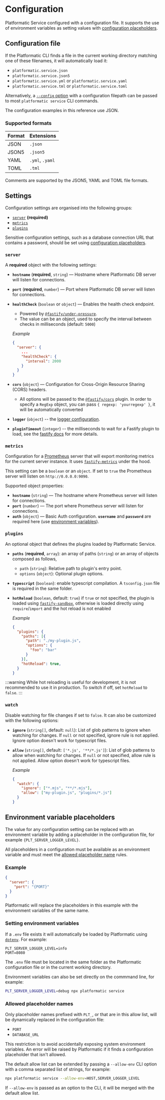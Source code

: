 # Configuration

Platformatic Service configured with a configuration file. It supports the use
of environment variables as setting values with [configuration placeholders](#configuration-placeholders).

## Configuration file

If the Platformatic CLI finds a file in the current working directory matching
one of these filenames, it will automatically load it:

- `platformatic.service.json`
- `platformatic.service.json5`
- `platformatic.service.yml` or `platformatic.service.yaml`
- `platformatic.service.tml` or `platformatic.service.toml`

Alternatively, a [`--config` option](/reference/cli.md#service) with a configuration
filepath can be passed to most `platformatic service` CLI commands.

The configuration examples in this reference use JSON.

### Supported formats

| Format | Extensions |
| :-- | :-- |
| JSON | `.json` |
| JSON5 | `.json5` |
| YAML | `.yml`, `.yaml` |
| TOML | `.tml` |

Comments are supported by the JSON5, YAML and TOML file formats.

## Settings

Configuration settings are organised into the following groups:

- [`server`](#server) **(required)**
- [`metrics`](#metrics)
- [`plugins`](#plugins)

Sensitive configuration settings, such as a database connection URL that contains
a password, should be set using [configuration placeholders](#configuration-placeholders).

### `server`

A **required** object with the following settings:

- **`hostname`** (**required**, `string`) — Hostname where Platformatic DB server will listen for connections.
- **`port`** (**required**, `number`) — Port where Platformatic DB server will listen for connections.
- **`healthCheck`** (`boolean` or `object`) — Enables the health check endpoint.
  - Powered by [`@fastify/under-pressure`](https://github.com/fastify/under-pressure).
  - The value can be an object, used to specify the interval between checks in milliseconds (default: `5000`)

  _Example_

  ```json
  {
    "server": {
      ...
      "healthCheck": {
        "interval": 2000
      }
    }
  }
  ```
- **`cors`** (`object`) — Configuration for Cross-Origin Resource Sharing (CORS) headers.
  - All options will be passed to the [`@fastify/cors`](https://github.com/fastify/fastify-cors) plugin. In order to specify a `RegExp` object, you can pass `{ regexp: 'yourregexp' }`,
    it will be automatically converted
- **`logger`** (`object`) -- the [logger configuration](https://www.fastify.io/docs/latest/Reference/Server/#logger).
- **`pluginTimeout`** (`integer`) -- the milliseconds to wait for a Fastify plugin to load, see the [fastify docs](https://www.fastify.io/docs/latest/Reference/Server/#plugintimeout) for more details.

### `metrics`

Configuration for a [Prometheus](https://prometheus.io/) server that will export monitoring metrics
for the current server instance. It uses [`fastify-metrics`](https://github.com/SkeLLLa/fastify-metrics)
under the hood.

This setting can be a `boolean` or an `object`. If set to `true` the Prometheus server will listen on `http://0.0.0.0:9090`.

Supported object properties:

- **`hostname`** (`string`) — The hostname where Prometheus server will listen for connections.
- **`port`** (`number`) — The port where Prometheus server will listen for connections.
- **`auth`** (`object`) — Basic Auth configuration. **`username`** and **`password`** are required here
  (use [environment variables](#environment-variables)).

### `plugins`

An optional object that defines the plugins loaded by Platformatic Service.
- **`paths`** (**required**, `array`): an array of paths (`string`)
  or an array of objects composed as follows,
  - `path` (`string`): Relative path to plugin's entry point.
  - `options` (`object`): Optional plugin options.
- **`typescript`** (`boolean`): enable typescript compilation. A `tsconfig.json` file is required in the same folder.
- **`hotReload`** (`boolean`, default: `true`) if `true` or not specified, the plugin is loaded using [`fastify-sandbox`](https://github.com/mcollina/fastify-sandbox), otherwise is loaded directly using `require`/`import` and the hot reload is not enabled

  _Example_

  ```json
  {
    "plugins": {
      "paths": [{
        "path": "./my-plugin.js",
        "options": {
          "foo": "bar"
        }
      }],
      "hotReload": true,
    }
  }
  ```

:::warning
While hot reloading is useful for development, it is not recommended to use it in production.
To switch if off, set `hotReload` to `false`.
:::


### `watch`

Disable watching for file changes if set to `false`. It can also be customized with the following options:

- **`ignore`** (`string[]`, default: `null`): List of glob patterns to ignore when watching for changes. If `null` or not specified, ignore rule is not applied. Ignore option doesn't work for typescript files.
- **`allow`** (`string[]`, default: `['*.js', '**/*.js']`): List of glob patterns to allow when watching for changes. If `null` or not specified, allow rule is not applied. Allow option doesn't work for typescript files.

  _Example_

  ```json
  {
    "watch": {
      "ignore": ["*.mjs", "**/*.mjs"],
      "allow": ["my-plugin.js", "plugins/*.js"]
    }
  }
  ```

## Environment variable placeholders

The value for any configuration setting can be replaced with an environment variable
by adding a placeholder in the configuration file, for example `{PLT_SERVER_LOGGER_LEVEL}`.

All placeholders in a configuration must be available as an environment variable
and must meet the [allowed placeholder name](#allowed-placeholder-names) rules.

### Example

```json title="platformatic.service.json"
{
  "server": {
    "port": "{PORT}"
  }
}
```

Platformatic will replace the placeholders in this example with the environment
variables of the same name.

### Setting environment variables

If a `.env` file exists it will automatically be loaded by Platformatic using
[`dotenv`](https://github.com/motdotla/dotenv). For example:

```plaintext title=".env"
PLT_SERVER_LOGGER_LEVEL=info
PORT=8080
```

The `.env` file must be located in the same folder as the Platformatic configuration
file or in the current working directory.

Environment variables can also be set directly on the commmand line, for example:

```bash
PLT_SERVER_LOGGER_LEVEL=debug npx platformatic service
```

### Allowed placeholder names

Only placeholder names prefixed with `PLT_`, or that are in this allow list, will be
dynamically replaced in the configuration file:

- `PORT`
- `DATABASE_URL`

This restriction is to avoid accidentally exposing system environment variables.
An error will be raised by Platformatic if it finds a configuration placeholder
that isn't allowed.

The default allow list can be extended by passing a `--allow-env` CLI option with a
comma separated list of strings, for example:

```bash
npx platformatic service --allow-env=HOST,SERVER_LOGGER_LEVEL
```

If `--allow-env` is passed as an option to the CLI, it will be merged with the
default allow list.
